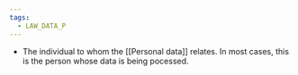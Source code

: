 ```yaml
---
tags:
  - LAW_DATA_P
---
```

* The individual to whom the [[Personal data]] relates. In most cases, this is the person whose data is being pocessed.